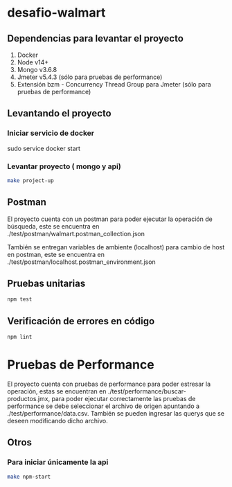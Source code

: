 # desafio-walmart

## Dependencias para levantar el proyecto
1. Docker
2. Node v14+
3. Mongo v3.6.8
4. Jmeter v5.4.3 (sólo para pruebas de performance)
5. Extensión bzm - Concurrency Thread Group para Jmeter (sólo para pruebas de performance)

## Levantando el proyecto

### Iniciar servicio de docker
sudo service docker start

### Levantar proyecto ( mongo y api)
```bash
make project-up
```

## Postman

El proyecto cuenta con un postman para poder ejecutar la operación de búsqueda, este
se encuentra en ./test/postman/walmart.postman_collection.json

También se entregan variables de ambiente (localhost) para cambio de host en postman, este
se encuentra en ./test/postman/localhost.postman_environment.json

## Pruebas unitarias
```bash
npm test
```

## Verificación de errores en código
```bash
npm lint
```

# Pruebas de Performance

El proyecto cuenta con pruebas de performance para poder estresar la operación, 
estas se encuentran en ./test/performance/buscar-productos.jmx, para poder ejecutar
correctamente las pruebas de performance se debe seleccionar el archivo de origen
apuntando a ./test/performance/data.csv. También se pueden ingresar las querys que 
se deseen modificando dicho archivo.


## Otros
### Para iniciar únicamente la api
```bash
make npm-start
```

